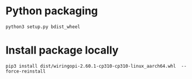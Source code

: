 # Python packaging 

`python3 setup.py bdist_wheel`

# Install package locally

`pip3 install dist/wiringopi-2.60.1-cp310-cp310-linux_aarch64.whl  --force-reinstall`